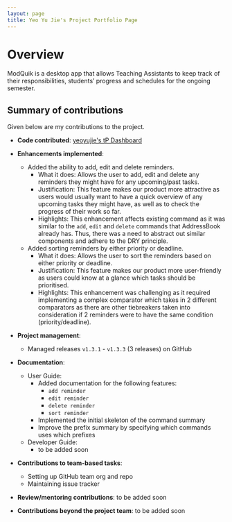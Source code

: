 ```yaml
---
layout: page
title: Yeo Yu Jie's Project Portfolio Page
---
```


# Overview
ModQuik is a desktop app that allows Teaching Assistants to keep track of their responsibilities, students’ progress and schedules for the ongoing semester.

## Summary of contributions
Given below are my contributions to the project.

* **Code contributed**: [yeoyujie's tP Dashboard](https://nus-cs2103-ay2223s1.github.io/tp-dashboard/?search=yeoyujie&breakdown=true)

* **Enhancements implemented**:
  * Added the ability to add, edit and delete reminders.
    * What it does: Allows the user to add, edit and delete any reminders they might have for any upcoming/past tasks.
    * Justification: This feature makes our product more attractive as users would usually want to have a quick overview of any upcoming tasks they might have, as well as to check the progress of their work so far.
    * Highlights: This enhancement affects existing command as it was similar to the `add`, `edit` and `delete` commands that AddressBook already has.
      Thus, there was a need to abstract out similar components and adhere to the DRY principle.
  * Added sorting reminders by either priority or deadline.
    * What it does: Allows the user to sort the reminders based on either priority or deadline.
    * Justification: This feature makes our product more user-friendly as users could know at a glance which tasks should be prioritised.
    * Highlights: This enhancement was challenging as it required implementing a complex comparator which takes in 2 different comparators as there are other tiebreakers taken into consideration if 2 reminders were to have the same condition (priority/deadline).
* **Project management**:
  * Managed releases `v1.3.1` - `v1.3.3` (3 releases) on GitHub

* **Documentation**:
  * User Guide:
    * Added documentation for the following features:
      * `add reminder`
      * `edit reminder`
      * `delete reminder`
      * `sort reminder`
    * Implemented the initial skeleton of the command summary
    * Improve the prefix summary by specifying which commands uses which prefixes
  * Developer Guide:
    * to be added soon

* **Contributions to team-based tasks**:
  * Setting up GitHub team org and repo
  * Maintaining issue tracker

* **Review/mentoring contributions**: to be added soon

* **Contributions beyond the project team**: to be added soon
